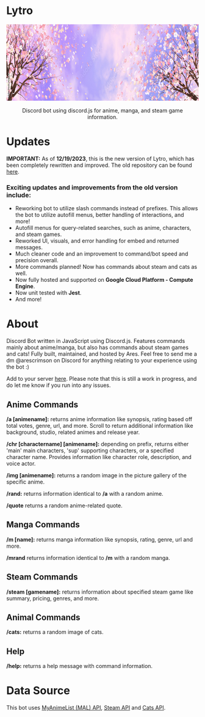 # Lytro
<div style="text-align:center">
<img src="https://github.com/arescrimson/LytroOld/blob/master/media/newbanner.jpg" alt="" width="1500" height="200">
</div>

<p align="center"> Discord bot using discord.js for anime, manga, and steam game information.</p>

# Updates 

**IMPORTANT:** As of **12/19/2023**, this is the new version of Lytro, which has been completely rewritten and improved. The old repository can be found [here](https://github.com/arescrimson/LytroOld/tree/master). 

### Exciting updates and improvements from the old version include: 

+ Reworking bot to utilize slash commands instead of prefixes. This allows the bot to utilize autofill menus, better handling of interactions, and more! 
+ Autofill menus for query-related searches, such as anime, characters, and steam games.
+ Reworked UI, visuals, and error handling for embed and returned messages.
+ Much cleaner code and an improvement to command/bot speed and precision overall.
+ More commands planned! Now has commands about steam and cats as well. 
+ Now fully hosted and supported on **Google Cloud Platform - Compute Engine**.
+ Now unit tested with **Jest**. 
+ And more!
  
# About

Discord Bot written in JavaScript using Discord.js. Features commands mainly about anime/manga, but also has commands about steam games and cats! Fully built, maintained, and hosted by Ares. Feel free to send me a dm @arescrimson on Discord for anything relating to your experience using the bot :) 

Add to your server [here](https://discord.com/api/oauth2/authorize?client_id=1185754463907086367&permissions=2147510272&scope=bot+applications.commands). Please note that this is still a work in progress, and do let me know if you run into any issues.

## Anime Commands

**/a [animename]:** returns anime information like synopsis, rating based off total votes, genre, url, and more. Scroll to return additional information like background, studio, related animes and release year. 

**/chr [charactername] [animename]:** depending on prefix, returns either 'main' main characters, 'sup' supporting characters, or a specified character name. Provides information like character role, description, and voice actor. 

**/img [animename]:** returns a random image in the picture gallery of the specific anime. 

**/rand:** returns information identical to **/a** with a random anime. 

**/quote** returns a random anime-related quote. 

## Manga Commands

**/m [name]:** returns manga information like synopsis, rating, genre, url and more. 

**/mrand** returns information identical to **/m** with a random manga.

## Steam Commands 

**/steam [gamename]:** returns information about specified steam game like summary, pricing, genres, and more. 

## Animal Commands 

**/cats:** returns a random image of cats.

## Help 

**/help:** returns a help message with command information. 

# Data Source 
This bot uses [MyAnimeList (MAL) API](https://myanimelist.net/apiconfig/references/api/v2), [Steam API](https://steamcommunity.com/dev) and [Cats API](https://thecatapi.com/). 


